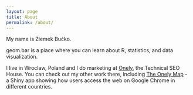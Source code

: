 ```yaml
---
layout: page
title: About
permalink: /about/
---
```


My name is Ziemek Bućko.

geom.bar is a place where you can learn about R, statistics, and data visualization.

I live in Wroclaw, Poland and I do marketing at <a href="https://www.onely.com">Onely</a>, the Technical SEO House. You can check out my other work there, including <a href="https://www.onely.com/map">The Onely Map</a> - a Shiny app showing how users access the web on Google Chrome in different countries.
